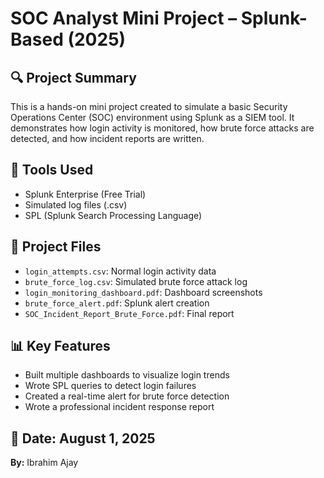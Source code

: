 # SOC Analyst Mini Project – Splunk-Based (2025)

## 🔍 Project Summary  
This is a hands-on mini project created to simulate a basic Security Operations Center (SOC) environment using Splunk as a SIEM tool. It demonstrates how login activity is monitored, how brute force attacks are detected, and how incident reports are written.

## 🧰 Tools Used  
- Splunk Enterprise (Free Trial)  
- Simulated log files (.csv)  
- SPL (Splunk Search Processing Language)

## 📂 Project Files  
- `login_attempts.csv`: Normal login activity data  
- `brute_force_log.csv`: Simulated brute force attack log  
- `login_monitoring_dashboard.pdf`: Dashboard screenshots  
- `brute_force_alert.pdf`: Splunk alert creation  
- `SOC_Incident_Report_Brute_Force.pdf`: Final report  

## 📊 Key Features  
- Built multiple dashboards to visualize login trends  
- Wrote SPL queries to detect login failures  
- Created a real-time alert for brute force detection  
- Wrote a professional incident response report  

## 📅 Date: August 1, 2025  
**By:** Ibrahim Ajay

